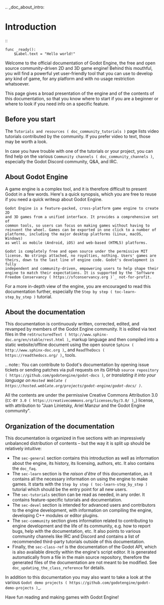.. _doc_about_intro:

Introduction
============

::

    func _ready():
        $Label.text = "Hello world!"

Welcome to the official documentation of Godot Engine, the free and open source
community-driven 2D and 3D game engine! Behind this mouthful, you will find a
powerful yet user-friendly tool that you can use to develop any kind of game,
for any platform and with no usage restriction whatsoever.

This page gives a broad presentation of the engine and of the contents
of this documentation, so that you know where to start if you are a beginner or
where to look if you need info on a specific feature.

Before you start
----------------

The `Tutorials and resources ( doc_community_tutorials )` page lists
video tutorials contributed by the community. If you prefer video to text,
those may be worth a look.

In case you have trouble with one of the tutorials or your project,
you can find help on the various `Community channels ( doc_community_channels )`,
especially the Godot Discord community, Q&A, and IRC.

About Godot Engine
------------------

A game engine is a complex tool, and it is therefore difficult to present Godot
in a few words. Here's a quick synopsis, which you are free to reuse
if you need a quick writeup about Godot Engine.

    Godot Engine is a feature-packed, cross-platform game engine to create 2D
    and 3D games from a unified interface. It provides a comprehensive set of
    common tools, so users can focus on making games without having to
    reinvent the wheel. Games can be exported in one click to a number of
    platforms, including the major desktop platforms (Linux, macOS, Windows)
    as well as mobile (Android, iOS) and web-based (HTML5) platforms.

    Godot is completely free and open source under the permissive MIT
    license. No strings attached, no royalties, nothing. Users' games are
    theirs, down to the last line of engine code. Godot's development is fully
    independent and community-driven, empowering users to help shape their
    engine to match their expectations. It is supported by the `Software
    Freedom Conservancy ( https://sfconservancy.org )`_ not-for-profit.

For a more in-depth view of the engine, you are encouraged to read this
documentation further, especially the `Step by step
( toc-learn-step_by_step )` tutorial.

About the documentation
-----------------------

This documentation is continuously written, corrected, edited, and revamped by
members of the Godot Engine community. It is edited via text files in the
`reStructuredText ( http://www.sphinx-doc.org/en/stable/rest.html )`_ markup
language and then compiled into a static website/offline document using the
open source `Sphinx ( http://www.sphinx-doc.org )`_ and `ReadTheDocs
( https://readthedocs.org/ )`_ tools.

.. note:: You can contribute to Godot's documentation by opening issue tickets
          or sending patches via pull requests on its GitHub
          `source repository ( https://github.com/godotengine/godot-docs )`_, or
          translating it into your language on `Hosted Weblate
          ( https://hosted.weblate.org/projects/godot-engine/godot-docs/ )`_.

All the contents are under the permissive Creative Commons Attribution 3.0
(`CC-BY 3.0 ( https://creativecommons.org/licenses/by/3.0/ )`_) license, with
attribution to "Juan Linietsky, Ariel Manzur and the Godot Engine community".

Organization of the documentation
---------------------------------

This documentation is organized in five sections with an impressively
unbalanced distribution of contents – but the way it is split up should be
relatively intuitive:

- The `sec-general` section contains this introduction as well as
  information about the engine, its history, its licensing, authors, etc. It
  also contains the `doc_faq`.
- The `sec-learn` section is the *raison d'être* of this
  documentation, as it contains all the necessary information on using the
  engine to make games. It starts with the `Step by step
  ( toc-learn-step_by_step )` tutorial which should be the entry point for all
  new users.
- The `sec-tutorials` section can be read as needed,
  in any order. It contains feature-specific tutorials and documentation.
- The `sec-devel` section is intended for advanced users and contributors
  to the engine development, with information on compiling the engine,
  developing C++ modules or editor plugins.
- The `sec-community` section gives information related to contributing to
  engine development and the life of its community, e.g. how to report bugs,
  help with the documentation, etc. It also points to various community channels
  like IRC and Discord and contains a list of recommended third-party tutorials
  outside of this documentation.
- Finally, the `sec-class-ref` is the documentation of the Godot API,
  which is also available directly within the engine's script editor. It is
  generated automatically from a file in the main source repository, therefore
  the generated files of the documentation are not meant to be modified. See
  `doc_updating_the_class_reference` for details.

In addition to this documentation you may also want to take a look at the
various `Godot demo projects ( https://github.com/godotengine/godot-demo-projects )`_.

Have fun reading and making games with Godot Engine!
